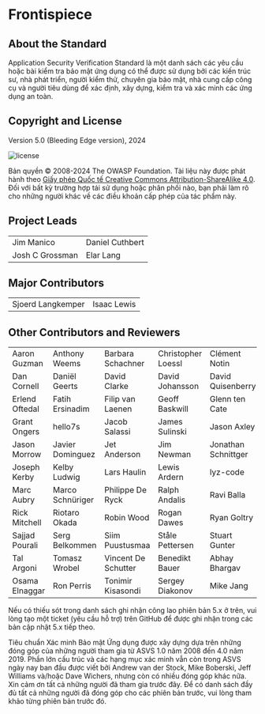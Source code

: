 # Frontispiece

## About the Standard

Application Security Verification Standard là một danh sách các yêu cầu hoặc bài kiểm tra bảo mật ứng dụng có thể được sử dụng bởi các kiến trúc sư, nhà phát triển, người kiểm thử, chuyên gia bảo mật, nhà cung cấp công cụ và người tiêu dùng để xác định, xây dựng, kiểm tra và xác minh các ứng dụng an toàn.

## Copyright and License

Version 5.0 (Bleeding Edge version), 2024

![license](../images/license.png)

Bản quyền © 2008-2024 The OWASP Foundation. Tài liệu này được phát hành theo [Giấy phép Quốc tế Creative Commons Attribution-ShareAlike 4.0](https://creativecommons.org/licenses/by-sa/4.0/). Đối với bất kỳ trường hợp tái sử dụng hoặc phân phối nào, bạn phải làm rõ cho những người khác về các điều khoản cấp phép của tác phẩm này.

## Project Leads

|                       |                  |
|---------------------- |----------------- |
| Jim Manico   | Daniel Cuthbert  |
| Josh C Grossman       | Elar Lang      |

## Major Contributors

|                 |                 |
|---------------- |---------------- |
| Sjoerd Langkemper | Isaac Lewis   |

## Other Contributors and Reviewers

|                 |                   |                      |                     |                      |
|---------------- |------------------ |--------------------- |-------------------- |--------------------- |
| Aaron Guzman    | Anthony Weems     | Barbara Schachner    | Christopher Loessl  | Clément Notin        |
| Dan Cornell     | Daniël Geerts     | David Clarke         | David Johansson     | David Quisenberry    |
| Erlend Oftedal  | Fatih Ersinadim   | Filip van Laenen     | Geoff Baskwill      | Glenn ten Cate       |
| Grant Ongers    | hello7s           | Jacob Salassi        | James Sulinski      | Jason Axley          |
| Jason Morrow    | Javier Dominguez  | Jet Anderson         | Jim Newman          | Jonathan Schnittger  |
| Joseph Kerby    | Kelby Ludwig      | Lars Haulin          | Lewis Ardern        | lyz-code             |
| Marc Aubry      | Marco Schnüriger  | Philippe De Ryck     | Ralph Andalis       | Ravi Balla           |
| Rick Mitchell   | Riotaro Okada     | Robin Wood           | Rogan Dawes         | Ryan Goltry          |
| Sajjad Pourali  | Serg Belkommen    | Siim Puustusmaa      | Ståle Pettersen     | Stuart Gunter        |
| Tal Argoni      | Tomasz Wrobel     | Vincent De Schutter  | Benedikt Bauer  | Abhay Bhargav       |
| Osama Elnaggar    | Ron Perris     | Tonimir Kisasondi   | Sergey Diakonov      | Mike Jang |

Nếu có thiếu sót trong danh sách ghi nhận công lao phiên bản 5.x ở trên, vui lòng tạo một ticket (yêu cầu hỗ trợ) trên GitHub để được ghi nhận trong các bản cập nhật 5.x tiếp theo.

Tiêu chuẩn Xác minh Bảo mật Ứng dụng được xây dựng dựa trên những đóng góp của những người tham gia từ ASVS 1.0 năm 2008 đến 4.0 năm 2019. Phần lớn cấu trúc và các hạng mục xác minh vẫn còn trong ASVS ngày nay ban đầu được viết bởi Andrew van der Stock, Mike Boberski, Jeff Williams và/hoặc Dave Wichers, nhưng còn có nhiều đóng góp khác nữa. Xin cảm ơn tất cả những người đã tham gia trước đây. Để có danh sách đầy đủ tất cả những người đã đóng góp cho các phiên bản trước, vui lòng tham khảo từng phiên bản trước đó.
